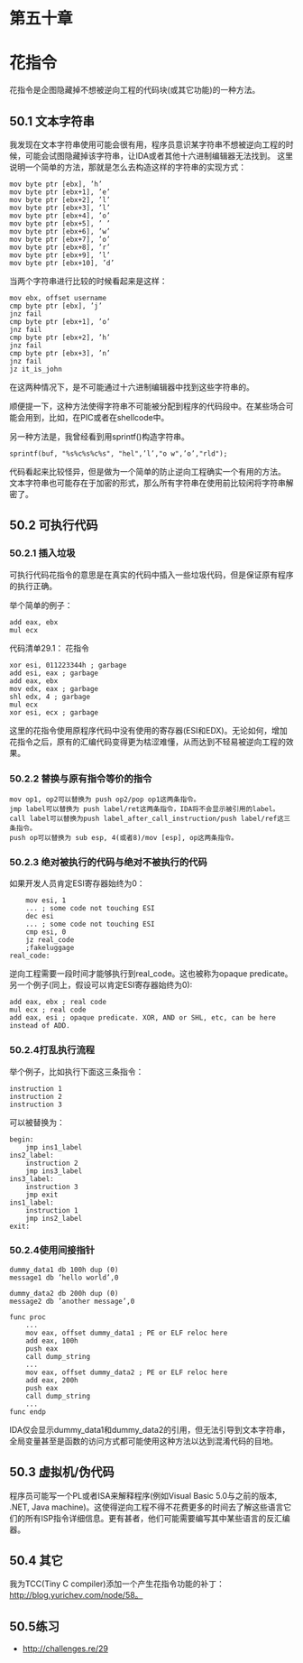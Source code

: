 # 第五十章
# 花指令

花指令是企图隐藏掉不想被逆向工程的代码块(或其它功能)的一种方法。

## 50.1 文本字符串

我发现在文本字符串使用可能会很有用，程序员意识某字符串不想被逆向工程的时候，可能会试图隐藏掉该字符串，让IDA或者其他十六进制编辑器无法找到。 这里说明一个简单的方法，那就是怎么去构造这样的字符串的实现方式：

```
mov byte ptr [ebx], ’h’
mov byte ptr [ebx+1], ’e’
mov byte ptr [ebx+2], ’l’
mov byte ptr [ebx+3], ’l’
mov byte ptr [ebx+4], ’o’
mov byte ptr [ebx+5], ’ ’
mov byte ptr [ebx+6], ’w’
mov byte ptr [ebx+7], ’o’
mov byte ptr [ebx+8], ’r’
mov byte ptr [ebx+9], ’l’
mov byte ptr [ebx+10], ’d’
```

当两个字符串进行比较的时候看起来是这样：

```
mov ebx, offset username
cmp byte ptr [ebx], ’j’
jnz fail
cmp byte ptr [ebx+1], ’o’
jnz fail
cmp byte ptr [ebx+2], ’h’
jnz fail
cmp byte ptr [ebx+3], ’n’
jnz fail
jz it_is_john
```

在这两种情况下，是不可能通过十六进制编辑器中找到这些字符串的。

顺便提一下，这种方法使得字符串不可能被分配到程序的代码段中。在某些场合可能会用到，比如，在PIC或者在shellcode中。

另一种方法是，我曾经看到用sprintf()构造字符串。

`sprintf(buf, "%s%c%s%c%s", "hel",’l’,"o w",’o’,"rld");`

代码看起来比较怪异，但是做为一个简单的防止逆向工程确实一个有用的方法。 文本字符串也可能存在于加密的形式，那么所有字符串在使用前比较闲将字符串解密了。

## 50.2 可执行代码

### 50.2.1 插入垃圾

可执行代码花指令的意思是在真实的代码中插入一些垃圾代码，但是保证原有程序的执行正确。

举个简单的例子：

```
add eax, ebx
mul ecx
```

代码清单29.1： 花指令

```
xor esi, 011223344h ; garbage
add esi, eax ; garbage
add eax, ebx
mov edx, eax ; garbage
shl edx, 4 ; garbage
mul ecx
xor esi, ecx ; garbage
```

这里的花指令使用原程序代码中没有使用的寄存器(ESI和EDX)。无论如何，增加花指令之后，原有的汇编代码变得更为枯涩难懂，从而达到不轻易被逆向工程的效果。

### 50.2.2 替换与原有指令等价的指令

```
mov op1, op2可以替换为 push op2/pop op1这两条指令。
jmp label可以替换为 push label/ret这两条指令，IDA将不会显示被引用的label。
call label可以替换为push label_after_call_instruction/push label/ref这三条指令。
push op可以替换为 sub esp, 4(或者8)/mov [esp], op这两条指令。
```

### 50.2.3 绝对被执行的代码与绝对不被执行的代码

如果开发人员肯定ESI寄存器始终为0：

```
    mov esi, 1
    ... ; some code not touching ESI
    dec esi
    ... ; some code not touching ESI
    cmp esi, 0
    jz real_code
    ;fakeluggage
real_code:
```

逆向工程需要一段时间才能够执行到real_code。这也被称为opaque predicate。 另一个例子(同上，假设可以肯定ESI寄存器始终为0):

```
add eax, ebx ; real code
mul ecx ; real code
add eax, esi ; opaque predicate. XOR, AND or SHL, etc, can be here instead of ADD.
```

### 50.2.4打乱执行流程

举个例子，比如执行下面这三条指令：

```
instruction 1
instruction 2
instruction 3
```

可以被替换为：

```
begin: 
    jmp ins1_label
ins2_label: 
    instruction 2
    jmp ins3_label
ins3_label: 
    instruction 3
    jmp exit
ins1_label: 
    instruction 1
    jmp ins2_label
exit:
```

### 50.2.4使用间接指针

```
dummy_data1 db 100h dup (0)
message1 db ’hello world’,0

dummy_data2 db 200h dup (0)
message2 db ’another message’,0

func proc
    ...
    mov eax, offset dummy_data1 ; PE or ELF reloc here
    add eax, 100h
    push eax
    call dump_string
    ...
    mov eax, offset dummy_data2 ; PE or ELF reloc here
    add eax, 200h
    push eax
    call dump_string
    ...
func endp
```

IDA仅会显示dummy_data1和dummy_data2的引用，但无法引导到文本字符串，全局变量甚至是函数的访问方式都可能使用这种方法以达到混淆代码的目地。

## 50.3 虚拟机/伪代码

程序员可能写一个PL或者ISA来解释程序(例如Visual Basic 5.0与之前的版本, .NET, Java machine)。这使得逆向工程不得不花费更多的时间去了解这些语言它们的所有ISP指令详细信息。更有甚者，他们可能需要编写其中某些语言的反汇编器。

## 50.4 其它

我为TCC(Tiny C compiler)添加一个产生花指令功能的补丁：http://blog.yurichev.com/node/58。

## 50.5练习

* http://challenges.re/29